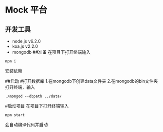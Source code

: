 # Mock 平台

## 开发工具
* node.js v6.2.0
* koa.js v2.2.0
* mongodb 
##准备
在项目下打开终端输入
```
npm i
```
安装依赖

##启动
#打开数据库
1.在mongodb下创建data文件夹
2.在mongodb的bin文件夹打开终端，输入
```
./mongod --dbpath ../data/
```
#启动项目
在项目下打开终端输入
```
npm start
```
会自动编译代码并启动
